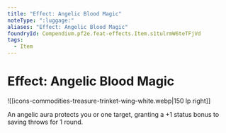 ```yaml
---
title: "Effect: Angelic Blood Magic"
noteType: ":luggage:"
aliases: "Effect: Angelic Blood Magic"
foundryId: Compendium.pf2e.feat-effects.Item.s1tulrmW6teTFjVd
tags:
  - Item
---
```


# Effect: Angelic Blood Magic
![[icons-commodities-treasure-trinket-wing-white.webp|150 lp right]]

An angelic aura protects you or one target, granting a +1 status bonus to saving throws for 1 round.
